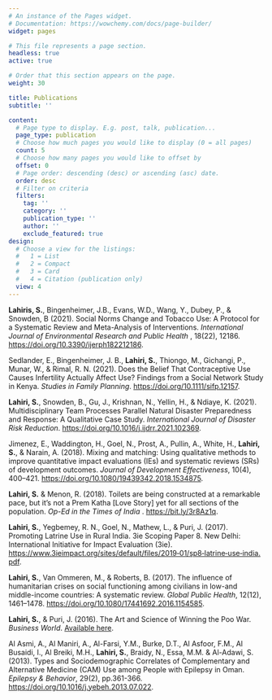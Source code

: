 ```yaml
---
# An instance of the Pages widget.
# Documentation: https://wowchemy.com/docs/page-builder/
widget: pages

# This file represents a page section.
headless: true
active: true

# Order that this section appears on the page.
weight: 30

title: Publications
subtitle: ''

content:
  # Page type to display. E.g. post, talk, publication...
  page_type: publication
  # Choose how much pages you would like to display (0 = all pages)
  count: 5
  # Choose how many pages you would like to offset by
  offset: 0
  # Page order: descending (desc) or ascending (asc) date.
  order: desc
  # Filter on criteria
  filters:
    tag: ''
    category: ''
    publication_type: ''
    author: ''
    exclude_featured: true
design:
  # Choose a view for the listings:
  #   1 = List
  #   2 = Compact
  #   3 = Card
  #   4 = Citation (publication only)
  view: 4
---
```


<b>Lahiris, S.</b>, Bingenheimer, J.B., Evans, W.D., Wang, Y., Dubey, P., & Snowden, B (2021). Social Norms Change and Tobacco Use: A Protocol for a Systematic Review and Meta-Analysis of Interventions. <i> International Journal of Environmental Research and Public Health </i>, 18(22), 12186. https://doi.org/10.3390/ijerph182212186.

Sedlander, E., Bingenheimer, J. B., <b>Lahiri, S.</b>, Thiongo, M., Gichangi, P., Munar, W., & Rimal, R. N. (2021). Does the Belief That Contraceptive Use Causes Infertility Actually Affect Use? Findings from a Social Network Study in Kenya. <i>Studies in Family Planning</i>. https://doi.org/10.1111/sifp.12157.

<b>Lahiri, S.</b>, Snowden, B., Gu, J., Krishnan, N., Yellin, H., & Ndiaye, K. (2021). Multidisciplinary Team Processes Parallel Natural Disaster Preparedness and Response: A Qualitative Case Study. <i>International Journal of Disaster Risk Reduction</i>. https://doi.org/10.1016/j.ijdrr.2021.102369.

Jimenez, E., Waddington, H., Goel, N., Prost, A., Pullin, A., White, H., <b>Lahiri, S.</b>, & Narain, A. (2018). Mixing and matching: Using qualitative methods to improve quantitative impact evaluations (IEs) and systematic reviews (SRs) of development outcomes. <i>Journal of Development Effectiveness</i>, 10(4), 400–421. https://doi.org/10.1080/19439342.2018.1534875. 

<b>Lahiri, S.</b> & Menon, R. (2018). Toilets are being constructed at a remarkable pace, but it’s not a Prem Katha [Love Story] yet for all sections of the population. <i> Op-Ed in the Times of India </i>. https://bit.ly/3r8Az1q. 

<b>Lahiri, S.</b>, Yegbemey, R. N., Goel, N., Mathew, L., & Puri, J. (2017). Promoting Latrine Use in Rural India. 3ie Scoping Paper 8. New Delhi: International Initiative for Impact Evaluation
(3ie). https://www.3ieimpact.org/sites/default/files/2019‑01/sp8‑latrine‑use‑india.pdf.

<b>Lahiri, S.</b>, Van Ommeren, M., & Roberts, B. (2017). The influence of humanitarian crises on social functioning among civilians in low-and middle-income countries: A systematic review. <i>Global Public Health</i>, 12(12), 1461–1478. https://doi.org/10.1080/17441692.2016.1154585.

<b>Lahiri, S.</b>, & Puri, J. (2016). The Art and Science of Winning the Poo War. <i>Business World</i>. <a href="http://www.businessworld.in/article/The-Art-And-Science-Of-Winning-The-Poo-War/18-10-2016-107044/">Available here</a>.

Al Asmi, A., Al Maniri, A., Al-Farsi, Y.M., Burke, D.T., Al Asfoor, F.M., Al Busaidi, I., Al Breiki, M.H., <b>Lahiri, S.</b>, Braidy, N., Essa, M.M. & Al-Adawi, S. (2013). Types and Sociodemographic Correlates of Complementary and Alternative Medicine (CAM) Use among People with Epilepsy in Oman. <i>Epilepsy & Behavior</i>, 29(2), pp.361-366. https://doi.org/10.1016/j.yebeh.2013.07.022.



